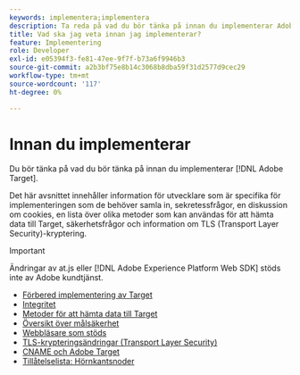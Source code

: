 ```yaml
---
keywords: implementera;implementera
description: Ta reda på vad du bör tänka på innan du implementerar Adobe Target.
title: Vad ska jag veta innan jag implementerar?
feature: Implementering
role: Developer
exl-id: e05394f3-fe81-47ee-9f7f-b73a6f9946b3
source-git-commit: a2b3bf75e8b14c3068b8dba59f31d2577d9cec29
workflow-type: tm+mt
source-wordcount: '117'
ht-degree: 0%

---
```


# Innan du implementerar

Du bör tänka på vad du bör tänka på innan du implementerar [!DNL Adobe Target].

Det här avsnittet innehåller information för utvecklare som är specifika för implementeringen som de behöver samla in, sekretessfrågor, en diskussion om cookies, en lista över olika metoder som kan användas för att hämta data till Target, säkerhetsfrågor och information om TLS (Transport Layer Security)-kryptering.

>[!IMPORTANT]
>
>Ändringar av at.js eller [!DNL Adobe Experience Platform Web SDK] stöds inte av Adobe kundtjänst.

- [Förbered implementering av Target](prepare-to-implement-target.md)
- [Integritet](c-privacy/privacy.md)
- [Metoder för att hämta data till Target](c-methods-to-get-data-into-target/methods-to-get-data-into-target.md)
- [Översikt över målsäkerhet](target-security-overview.md)
- [Webbläsare som stöds](supported-browsers.md)
- [TLS-krypteringsändringar (Transport Layer Security)](tls-transport-layer-security-encryption.md)
- [CNAME och Adobe Target](implement-cname-support-in-target.md)
- [Tillåtelselista: Hörnkantsnoder](/help/c-implementing-target/c-considerations-before-you-implement-target/allowlist-edges.md)
